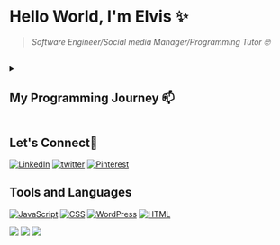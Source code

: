 # Hello World, I'm Elvis ✨
> *Software Engineer/Social media Manager/Programming Tutor :nerd_face:*
<h2></h2>

<details>
<summary> <h2>My Programming Journey 📫 </h2></summary>
<p>I'm Gyau Boahen Elvis, a second-year computer engineering student at the Kwame Nkrumah University of Ghana, Kumasi. I got to be familiar with programming when Mr. Arnold Johnson acquainted me with HTML and batch programming. Seeing the wonderful impacts of straightforward lines of code caused my interest in coding to become greater. I then, at that point, began to learn HTML. After little capability in HTML, I started to think about how I could style my HTML components then I met CSS. I learned CSS for quite a while and afterward began JavaScript.During my first year in the university my colleagues and I got introduced to Arduino. I then ccontinued to pursue it by learning how to program the <b>KEYESTUDIO KS0158</b>.I've also learnt how to use WordPress to build websites with having to write hard codes. Comparing WordPress to using html,CSS and JavaScript to build website, I prefer using the hard codes since it gives me more flexibility to creating my perfect design </p>
<p>
  I'm looking forward to collaborating on any programming project that uses <b>HTML,CSS,JavaScript and Arduino</b>
</p>
 </details>
<h2>Let's Connect👋</h2>
<a href="https://www.linkedin.com/in/gyauboahenelvis/"><img src="https://img.icons8.com/color/48/null/linkedin-circled--v1.png" title='LinkedIn'/></a>
<a href="https://twitter.com/LordGyau"><img src="https://img.icons8.com/color/48/null/twitter--v1.png" title='twitter'/></a>
<a href="https://www.pinterest.com/gyauelvis/"><img src="https://img.icons8.com/color/48/null/pinterest--v1.png" title='Pinterest'/></a>
<h2>Tools and Languages</h2>
<a href='#'><img src="https://img.icons8.com/ios/50/null/javascript--v1.png" title='JavaScript'/></a>
<a href='#'><img src="https://img.icons8.com/color/48/null/css3.png" title='CSS'/></a>
<a href='#'><img src="https://img.icons8.com/color/48/null/wordpress.png" title='WordPress'/></a>
<a href='#'><img src="https://img.icons8.com/color/48/null/html-5--v1.png" title='HTML'/></a>
<a href<img src="https://img.icons8.com/color/48/null/arduino.png" title='Arduino'/></a>
<a href<img src="https://img.icons8.com/color/48/null/visual-studio-code-2019.png" title='Visual Studio'/></a>
<p></p>

![](https://github-profile-summary-cards.vercel.app/api/cards/profile-details?username=gyauelvis&theme=github_dark)
![](https://github-profile-summary-cards.vercel.app/api/cards/repos-per-language?username=gyauelvis&theme=github_dark)
![](https://github-profile-summary-cards.vercel.app/api/cards/most-commit-language?username=gyauelvis&theme=github_dark)

<!-- [![Gyau Boahen Elvis' Stats](https://github-readme-stats.vercel.app/api?username=gyauelvis&show_icons=true&theme=github_dark)](https://github.com/qbentil) -->



<!---
gyauelvis/gyauelvis is a ✨ special ✨ repository because its `README.md` (this file) appears on your GitHub profile.
You can click the Preview link to take a look at your changes.
--->
